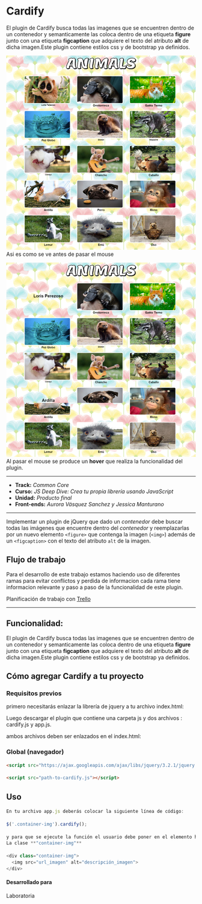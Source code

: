 # **Cardify**

El plugin de Cardify busca todas las imagenes que se encuentren dentro de un contenedor y semanticamente las coloca dentro de una etiqueta **figure** junto con una etiqueta **figcaption** que adquiere el texto del atributo **alt** de dicha imagen.Este plugin contiene estilos css y de bootstrap ya definidos.

![Sin titulo](public/assets/docs/1-back.png)
Asi es como se ve antes de pasar el mouse

![Sin titulo](public/assets/docs/2-back.png)
Al pasar el mouse se produce un  **hover** que  realiza la funcionalidad del plugin.

***
* **Track:** _Common Core_
* **Curso:** _JS Deep Dive: Crea tu propia librería usando JavaScript_
* **Unidad:** _Producto final_
* **Front-ends:** _Aurora Vásquez Sanchez y Jessica Manturano_

***

Implementar un plugin de jQuery que dado un _contenedor_ debe buscar todas las
imágenes que encuentre dentro del _contenedor_ y reemplazarlas por un nuevo
elemento `<figure>` que contenga la imagen (`<img>`) además de un `<figcaption>`
con el texto del atributo `alt` de la imagen.

## Flujo de trabajo
Para el desarrollo de este trabajo estamos haciendo uso de diferentes ramas para evitar conflictos y perdida de informacion cada rama tiene informacion relevante y paso a paso de la funcionalidad de este plugin.

Planificación de trabajo con [Trello](https://trello.com/b/gsC83EJh/cardify-reto-sprint-04)

***

## Funcionalidad:
El plugin de Cardify busca todas las imagenes que se encuentren dentro de un contenedor y semanticamente las coloca dentro de una etiqueta **figure** junto con una etiqueta **figcaption** que adquiere el texto del atributo **alt** de dicha imagen.Este plugin contiene estilos css y de bootstrap ya definidos.

## Cómo agregar Cardify a tu proyecto

### Requisitos previos

primero necesitarás enlazar la librería de jquery a tu archivo index.html:

<script type="text/javascript"src="vendors/js/jquery-3.2.1.min.js"></script>

Luego descargar el plugin que contiene una carpeta js y dos archivos : cardify.js y app.js.

ambos archivos deben ser enlazados en el index.html:

<script type="text/javascript" src="js/cardify.js"></script>
<script type="text/javascript" src="js/app.js"></script>


### Global (navegador)

```html
<script src="https://ajax.googleapis.com/ajax/libs/jquery/3.2.1/jquery.min.js"></script>

<script src="path-to-cardify.js"></script>
```

## Uso

```js
En tu archivo app.js deberás colocar la siguiente línea de código:

$('.container-img').cardify();

y para que se ejecute la función el usuario debe poner en el elemento html que contenga en su interior elementos de etiqueta 'img'  
La clase **"container-img"**

<div class="container-img">
  <img src="url_imagen" alt="descripción_imagen">
</div>
```
#### Desarrollado para
Laboratoria